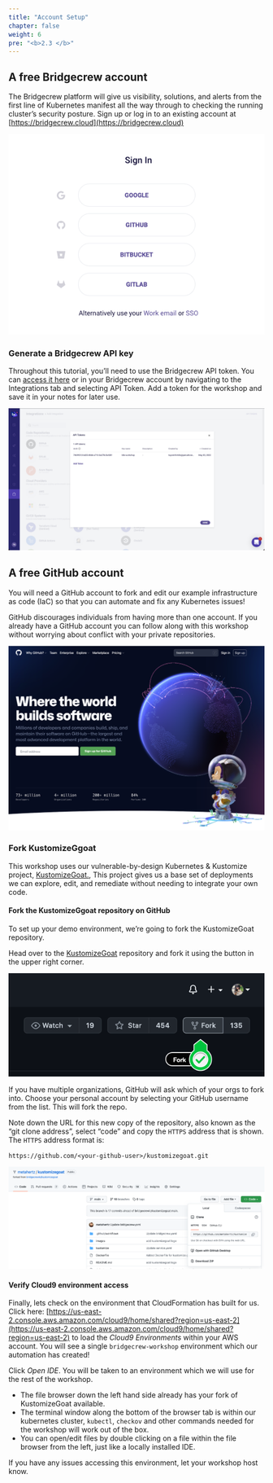 ```yaml
---
title: "Account Setup"
chapter: false
weight: 6
pre: "<b>2.3 </b>"
---
```


## A free Bridgecrew account

The Bridgecrew platform will give us visibility, solutions, and alerts from the first line of Kubernetes manifest all the way through to checking the running cluster’s security posture. Sign up or log in to an existing account at  [https://bridgecrew.cloud](https://bridgecrew.cloud)


![alt_text](images/bcSignup.png "image_tooltip")


### Generate a Bridgecrew API key

Throughout this tutorial, you’ll need to use the Bridgecrew API token. You can [access it here](https://www.bridgecrew.cloud/integrations/catalog) or in your Bridgecrew account by navigating to the Integrations tab and selecting API Token. Add a token for the workshop and save it in your notes for later use. 


![alt_text](images/bcApiKey.png "image_tooltip")

## A free GitHub account

You will need a GitHub account to  fork and edit our example infrastructure as code (IaC) so that you can automate and fix any Kubernetes issues!

GitHub discourages individuals from having more than one account. If you already have a GitHub account you can follow along with this workshop without worrying about conflict with your private repositories.

![alt_text](images/gitHubLogin.png "image_tooltip")

### Fork KustomizeGgoat

This workshop uses our vulnerable-by-design Kubernetes & Kustomize project, [KustomizeGoat.](https://github.com/bridgecrewio/kustomizegoat/), This project gives us a base set of deployments we can explore, edit, and remediate without needing to integrate your own code.


#### Fork the KustomizeGgoat repository on GitHub

To set up your demo environment, we’re going to fork the KustomizeGoat repository.

Head over to the [KustomizeGoat](https://github.com/bridgecrewio/kustomizegoat/) repository and fork it using the button in the upper right corner.


![alt_text](images/kustomizeGoatFork.png "image_tooltip")

If you have multiple organizations, GitHub will ask which of your orgs to fork into. Choose your personal account by selecting your GitHub username from the list. This will fork the repo.

Note down the URL for this new copy of the repository, also known as the “git clone address”, select “code” and copy the `HTTPS` address that is shown. The `HTTPS` address format is:

```
https://github.com/<your-github-user>/kustomizegoat.git
```


![alt_text](images/kustomizeGoatClone.png "image_tooltip")

#### Verify Cloud9 environment access

Finally, lets check on the environment that CloudFormation has built for us. 
Click here: [https://us-east-2.console.aws.amazon.com/cloud9/home/shared?region=us-east-2](https://us-east-2.console.aws.amazon.com/cloud9/home/shared?region=us-east-2) to load the *Cloud9 Environments* within your AWS account. You will see a single `bridgecrew-workshop` environment which our automation has created!

Click *Open IDE*. You will be taken to an environment which we will use for the rest of the workshop.

* The file browser down the left hand side already has your fork of KustomizeGoat available.
* The terminal window along the bottom of the browser tab is within our kubernetes cluster, `kubectl`, `checkov` and other commands needed for the workshop will work out of the box.
* You can open/edit files by double clicking on a file within the file browser from the left, just like a locally installed IDE.

If you have any issues accessing this environment, let your workshop host know.

